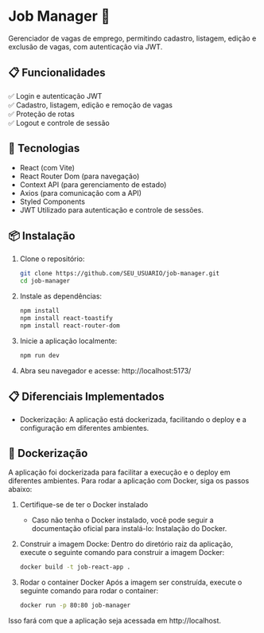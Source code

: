 # Job Manager 🚀

Gerenciador de vagas de emprego, permitindo cadastro, listagem, edição e exclusão de vagas, com autenticação via JWT.

## 📋 Funcionalidades
✅ Login e autenticação JWT  
✅ Cadastro, listagem, edição e remoção de vagas  
✅ Proteção de rotas  
✅ Logout e controle de sessão  

## 🚀 Tecnologias
- React (com Vite)
- React Router Dom (para navegação)
- Context API (para gerenciamento de estado)
- Axios (para comunicação com a API)
- Styled Components
- JWT Utilizado para autenticação e controle de sessões.

## 📦 Instalação
1. Clone o repositório:  
   ```sh
   git clone https://github.com/SEU_USUARIO/job-manager.git
   cd job-manager

   
2. Instale as dependências:
   ```sh
   npm install
   npm install react-toastify
   npm install react-router-dom

3. Inicie a aplicação localmente:
   ```sh
   npm run dev

4. Abra seu navegador e acesse: http://localhost:5173/


## 📋 Diferenciais Implementados
- Dockerização: A aplicação está dockerizada, facilitando o deploy e a configuração em diferentes ambientes.


## 🐳 Dockerização

A aplicação foi dockerizada para facilitar a execução e o deploy em diferentes ambientes. Para rodar a aplicação com Docker, siga os passos abaixo:

1. Certifique-se de ter o Docker instalado

   - Caso não tenha o Docker instalado, você pode seguir a documentação oficial para instalá-lo: Instalação do Docker.

2. Construir a imagem Docke:
   Dentro do diretório raiz da aplicação, execute o seguinte comando para construir a imagem Docker:
   ```sh
   docker build -t job-react-app .

3. Rodar o container Docker
   Após a imagem ser construída, execute o seguinte comando para rodar o container:
   ```sh
   docker run -p 80:80 job-manager
Isso fará com que a aplicação seja acessada em http://localhost.